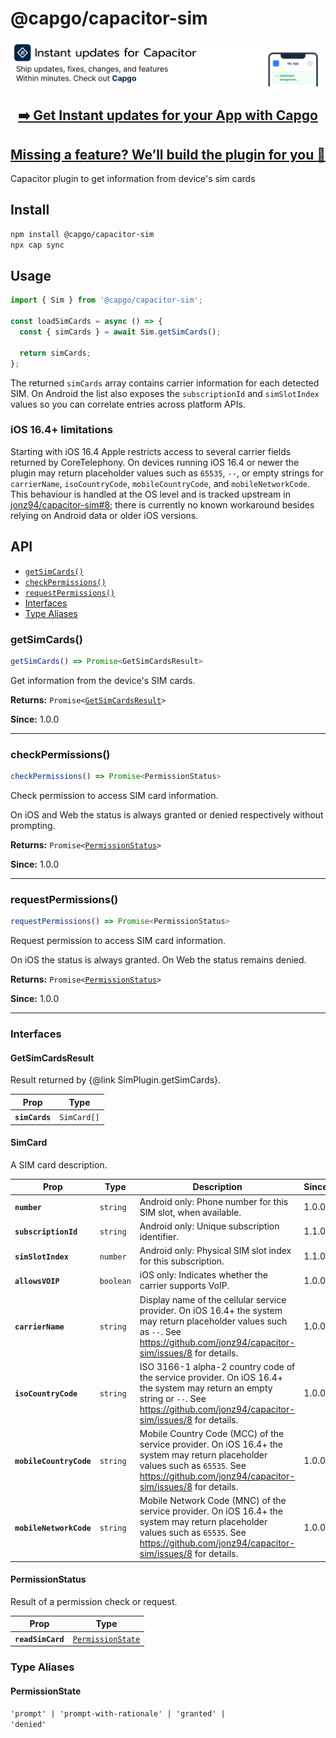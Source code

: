 # @capgo/capacitor-sim
 <a href="https://capgo.app/"><img src='https://raw.githubusercontent.com/Cap-go/capgo/main/assets/capgo_banner.png' alt='Capgo - Instant updates for capacitor'/></a>

<div align="center">
  <h2><a href="https://capgo.app/?ref=plugin"> ➡️ Get Instant updates for your App with Capgo</a></h2>
  <h2><a href="https://capgo.app/consulting/?ref=plugin"> Missing a feature? We’ll build the plugin for you 💪</a></h2>
</div>
Capacitor plugin to get information from device's sim cards

## Install

```bash
npm install @capgo/capacitor-sim
npx cap sync
```

## Usage

```ts
import { Sim } from '@capgo/capacitor-sim';

const loadSimCards = async () => {
  const { simCards } = await Sim.getSimCards();

  return simCards;
};
```

The returned `simCards` array contains carrier information for each detected SIM. On Android the list also exposes the `subscriptionId` and `simSlotIndex` values so you can correlate entries across platform APIs.

### iOS 16.4+ limitations

Starting with iOS 16.4 Apple restricts access to several carrier fields returned by CoreTelephony. On devices running iOS 16.4 or newer the plugin may return placeholder values such as `65535`, `--`, or empty strings for `carrierName`, `isoCountryCode`, `mobileCountryCode`, and `mobileNetworkCode`. This behaviour is handled at the OS level and is tracked upstream in [jonz94/capacitor-sim#8](https://github.com/jonz94/capacitor-sim/issues/8); there is currently no known workaround besides relying on Android data or older iOS versions.

## API

<docgen-index>

* [`getSimCards()`](#getsimcards)
* [`checkPermissions()`](#checkpermissions)
* [`requestPermissions()`](#requestpermissions)
* [Interfaces](#interfaces)
* [Type Aliases](#type-aliases)

</docgen-index>

<docgen-api>
<!--Update the source file JSDoc comments and rerun docgen to update the docs below-->

### getSimCards()

```typescript
getSimCards() => Promise<GetSimCardsResult>
```

Get information from the device's SIM cards.

**Returns:** <code>Promise&lt;<a href="#getsimcardsresult">GetSimCardsResult</a>&gt;</code>

**Since:** 1.0.0

--------------------


### checkPermissions()

```typescript
checkPermissions() => Promise<PermissionStatus>
```

Check permission to access SIM card information.

On iOS and Web the status is always granted or denied respectively without prompting.

**Returns:** <code>Promise&lt;<a href="#permissionstatus">PermissionStatus</a>&gt;</code>

**Since:** 1.0.0

--------------------


### requestPermissions()

```typescript
requestPermissions() => Promise<PermissionStatus>
```

Request permission to access SIM card information.

On iOS the status is always granted. On Web the status remains denied.

**Returns:** <code>Promise&lt;<a href="#permissionstatus">PermissionStatus</a>&gt;</code>

**Since:** 1.0.0

--------------------


### Interfaces


#### GetSimCardsResult

Result returned by {@link SimPlugin.getSimCards}.

| Prop           | Type                   |
| -------------- | ---------------------- |
| **`simCards`** | <code>SimCard[]</code> |


#### SimCard

A SIM card description.

| Prop                    | Type                 | Description                                                                                                                                                                                 | Since |
| ----------------------- | -------------------- | ------------------------------------------------------------------------------------------------------------------------------------------------------------------------------------------- | ----- |
| **`number`**            | <code>string</code>  | Android only: Phone number for this SIM slot, when available.                                                                                                                               | 1.0.0 |
| **`subscriptionId`**    | <code>string</code>  | Android only: Unique subscription identifier.                                                                                                                                               | 1.1.0 |
| **`simSlotIndex`**      | <code>number</code>  | Android only: Physical SIM slot index for this subscription.                                                                                                                                | 1.1.0 |
| **`allowsVOIP`**        | <code>boolean</code> | iOS only: Indicates whether the carrier supports VoIP.                                                                                                                                      | 1.0.0 |
| **`carrierName`**       | <code>string</code>  | Display name of the cellular service provider. On iOS 16.4+ the system may return placeholder values such as `--`. See https://github.com/jonz94/capacitor-sim/issues/8 for details.        | 1.0.0 |
| **`isoCountryCode`**    | <code>string</code>  | ISO 3166-1 alpha-2 country code of the service provider. On iOS 16.4+ the system may return an empty string or `--`. See https://github.com/jonz94/capacitor-sim/issues/8 for details.      | 1.0.0 |
| **`mobileCountryCode`** | <code>string</code>  | Mobile Country Code (MCC) of the service provider. On iOS 16.4+ the system may return placeholder values such as `65535`. See https://github.com/jonz94/capacitor-sim/issues/8 for details. | 1.0.0 |
| **`mobileNetworkCode`** | <code>string</code>  | Mobile Network Code (MNC) of the service provider. On iOS 16.4+ the system may return placeholder values such as `65535`. See https://github.com/jonz94/capacitor-sim/issues/8 for details. | 1.0.0 |


#### PermissionStatus

Result of a permission check or request.

| Prop              | Type                                                        |
| ----------------- | ----------------------------------------------------------- |
| **`readSimCard`** | <code><a href="#permissionstate">PermissionState</a></code> |


### Type Aliases


#### PermissionState

<code>'prompt' | 'prompt-with-rationale' | 'granted' | 'denied'</code>

</docgen-api>

